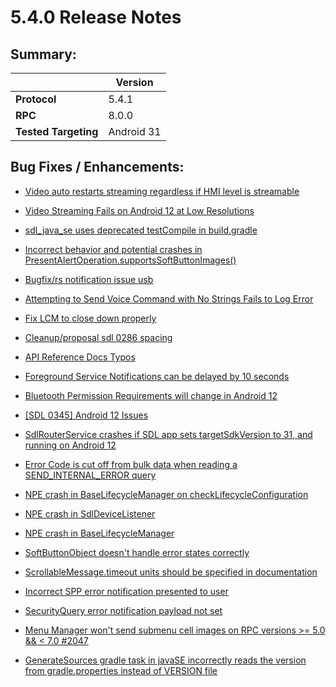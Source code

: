 # 5.4.0 Release Notes

## Summary:
||Version|
|--|--|
| **Protocol** | 5.4.1
| **RPC** | 8.0.0
| **Tested Targeting** | Android 31

## Bug Fixes / Enhancements:

- [Video auto restarts streaming regardless if HMI level is streamable ](https://github.com/smartdevicelink/sdl_java_suite/issues/1807)

- [Video Streaming Fails on Android 12 at Low Resolutions](https://github.com/smartdevicelink/sdl_java_suite/issues/1803)

- [sdl_java_se uses deprecated testCompile in build.gradle](https://github.com/smartdevicelink/sdl_java_suite/issues/1805)

- [Incorrect behavior and potential crashes in PresentAlertOperation.supportsSoftButtonImages()](https://github.com/smartdevicelink/sdl_java_suite/issues/1800)

- [Bugfix/rs notification issue usb](https://github.com/smartdevicelink/sdl_java_suite/pull/1797)

- [Attempting to Send Voice Command with No Strings Fails to Log Error](https://github.com/smartdevicelink/sdl_java_suite/issues/1798)

- [Fix LCM to close down properly](https://github.com/smartdevicelink/sdl_java_suite/pull/1796)

- [Cleanup/proposal sdl 0286 spacing](https://github.com/smartdevicelink/sdl_java_suite/pull/1782)

- [API Reference Docs Typos](https://github.com/smartdevicelink/sdl_java_suite/issues/1792)

- [Foreground Service Notifications can be delayed by 10 seconds](https://github.com/smartdevicelink/sdl_java_suite/issues/1733)

- [Bluetooth Permission Requirements will change in Android 12](https://github.com/smartdevicelink/sdl_java_suite/issues/1732)

- [[SDL 0345] Android 12 Issues](https://github.com/smartdevicelink/sdl_java_suite/issues/1794)

- [SdlRouterService crashes if SDL app sets targetSdkVersion to 31, and running on Android 12](https://github.com/smartdevicelink/sdl_java_suite/issues/1751)

- [Error Code is cut off from bulk data when reading a SEND_INTERNAL_ERROR query](https://github.com/smartdevicelink/sdl_java_suite/issues/1790)

- [NPE crash in BaseLifecycleManager on checkLifecycleConfiguration](https://github.com/smartdevicelink/sdl_java_suite/issues/1783)

- [NPE crash in SdlDeviceListener](https://github.com/smartdevicelink/sdl_java_suite/issues/1780)

- [NPE crash in BaseLifecycleManager](https://github.com/smartdevicelink/sdl_java_suite/issues/1781)

- [SoftButtonObject doesn't handle error states correctly](https://github.com/smartdevicelink/sdl_java_suite/issues/1774)

- [ScrollableMessage.timeout units should be specified in documentation](https://github.com/smartdevicelink/sdl_java_suite/issues/1775)

- [Incorrect SPP error notification presented to user](https://github.com/smartdevicelink/sdl_java_suite/issues/1661)

- [SecurityQuery error notification payload not set](https://github.com/smartdevicelink/sdl_java_suite/issues/1753)

- [Menu Manager won't send submenu cell images on RPC versions >= 5.0 && < 7.0 #2047](https://github.com/smartdevicelink/sdl_java_suite/issues/1756)

- [GenerateSources gradle task in javaSE incorrectly reads the version from gradle.properties instead of VERSION file](https://github.com/smartdevicelink/sdl_java_suite/issues/1763)

